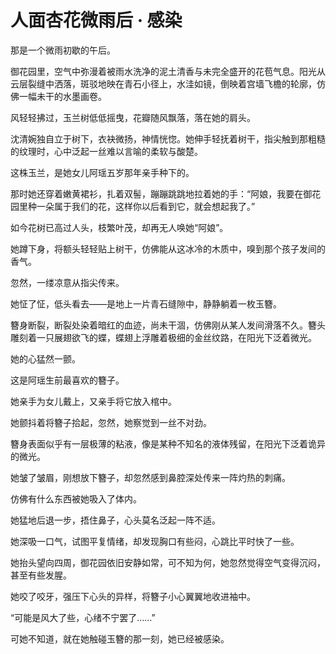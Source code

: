 # 人面杏花微雨后 · 感染

那是一个微雨初歇的午后。

御花园里，空气中弥漫着被雨水洗净的泥土清香与未完全盛开的花苞气息。阳光从云层裂缝中洒落，斑驳地映在青石小径上，水洼如镜，倒映着宫墙飞檐的轮廓，仿佛一幅未干的水墨画卷。

风轻轻拂过，玉兰树低低摇曳，花瓣随风飘落，落在她的肩头。

沈清婉独自立于树下，衣袂微扬，神情恍惚。她伸手轻抚着树干，指尖触到那粗糙的纹理时，心中泛起一丝难以言喻的柔软与酸楚。

这株玉兰，是她女儿阿瑶五岁那年亲手种下的。

那时她还穿着嫩黄裙衫，扎着双髻，蹦蹦跳跳地拉着她的手：“阿娘，我要在御花园里种一朵属于我们的花，这样你以后看到它，就会想起我了。”

如今花树已高过人头，枝繁叶茂，却再无人唤她“阿娘”。

她蹲下身，将额头轻轻贴上树干，仿佛能从这冰冷的木质中，嗅到那个孩子发间的香气。

忽然，一缕凉意从指尖传来。

她怔了怔，低头看去——是地上一片青石缝隙中，静静躺着一枚玉簪。

簪身断裂，断裂处染着暗红的血迹，尚未干涸，仿佛刚从某人发间滑落不久。簪头雕刻着一只展翅欲飞的蝶，蝶翅上浮雕着极细的金丝纹路，在阳光下泛着微光。

她的心猛然一颤。

这是阿瑶生前最喜欢的簪子。

她亲手为女儿戴上，又亲手将它放入棺中。

她颤抖着将簪子拾起，忽然，她察觉到一丝不对劲。

簪身表面似乎有一层极薄的粘液，像是某种不知名的液体残留，在阳光下泛着诡异的微光。

她皱了皱眉，刚想放下簪子，却忽然感到鼻腔深处传来一阵灼热的刺痛。

仿佛有什么东西被她吸入了体内。

她猛地后退一步，捂住鼻子，心头莫名泛起一阵不适。

她深吸一口气，试图平复情绪，却发现胸口有些闷，心跳比平时快了一些。

她抬头望向四周，御花园依旧安静如常，可不知为何，她忽然觉得空气变得沉闷，甚至有些发腥。

她咬了咬牙，强压下心头的异样，将簪子小心翼翼地收进袖中。

“可能是风大了些，心绪不宁罢了……”

可她不知道，就在她触碰玉簪的那一刻，她已经被感染。


